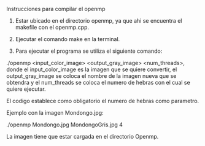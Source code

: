 Instrucciones para compilar el openmp

1. Estar ubicado en el directorio openmp, ya que ahi se encuentra el makefile con el openmp.cpp.

2. Ejecutar el comando make en la terminal.

3. Para ejecutar el programa se utiliza el siguiente comando:

./openmp <input_color_image> <output_gray_image> <num_threads>, donde el input_color_image es la imagen que se quiere convertir, el output_gray_image se coloca el nombre de la imagen nueva que se obtendra y el num_threads se coloca el numero de hebras con el cual se quiere ejecutar.

El codigo establece como obligatorio el numero de hebras como parametro.

Ejemplo con la imagen Mondongo.jpg:

./openmp Mondongo.jpg MondongoGris.jpg 4

La imagen tiene que estar cargada en el directorio Openmp.
